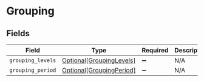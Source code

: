 # Grouping


## Fields

| Field                                                             | Type                                                              | Required                                                          | Description                                                       |
| ----------------------------------------------------------------- | ----------------------------------------------------------------- | ----------------------------------------------------------------- | ----------------------------------------------------------------- |
| `grouping_levels`                                                 | [Optional[GroupingLevels]](../../models/shared/groupinglevels.md) | :heavy_minus_sign:                                                | N/A                                                               |
| `grouping_period`                                                 | [Optional[GroupingPeriod]](../../models/shared/groupingperiod.md) | :heavy_minus_sign:                                                | N/A                                                               |